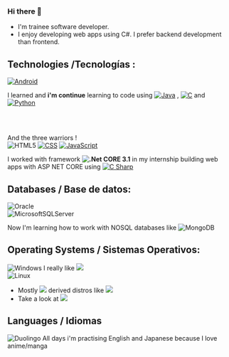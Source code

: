 ### Hi there 👋

- I'm trainee software developer. 
- I enjoy developing web apps using C#. I prefer backend development than frontend.
<!--
**jorgam31/jorgam31** is a ✨ _special_ ✨ repository because its `README.md` (this file) appears on your GitHub profile.

- 🌱 I’m currently learning [![MongoDB](https://img.shields.io/badge/MongoDB-47A248?style=for-the-badge&logo=mongodb&logoColor=white&labelColor=101010)]()

<!--
- 👯 I’m looking to collaborate on ...
- 🤔 I’m looking for help with ...
- 💬 Ask me about ...
- 📫 How to reach me: ...
- 😄 Pronouns: ...
- ⚡ Fun fact: ...
-->
## Technologies /Tecnologías :


[![Android](https://img.shields.io/badge/Android-3DDC84?style=for-the-badge&logo=android&logoColor=white&labelColor=101010)]()
</br>

I learned and **i'm continue** learning to code using 
[![Java](https://img.shields.io/badge/Java-007396?style=for-the-badge&logo=java&logoColor=white&labelColor=101010)]()
,
[![C](https://img.shields.io/badge/C-A8B9CC.svg?style=for-the-badge&logo=C&logoColor=black)]()
and
[![Python](https://img.shields.io/badge/Python-yellow?style=for-the-badge&logo=python&logoColor=white&labelColor=101010)]()</br>

</br>
</br>

And the three warriors ! <br/>
![HTML5](https://img.shields.io/badge/HTML5-E34F26.svg?style=for-the-badge&logo=HTML5&logoColor=white)
[![CSS](https://img.shields.io/badge/CSS3-1572B6.svg?style=for-the-badge&logo=CSS3&logoColor=white
)]()
[![JavaScript](https://img.shields.io/badge/JavaScript-F7DF1E.svg?style=for-the-badge&logo=JavaScript&logoColor=black
)]()


I worked with framework **![.Net](https://img.shields.io/badge/.NET-5C2D91?style=for-the-badge&logo=.net&logoColor=white) CORE 3.1**  in my internship building web apps with ASP NET CORE using [![C Sharp](https://img.shields.io/badge/C%20Sharp-239120.svg?style=for-the-badge&logo=C-Sharp&logoColor=white)]()



##  Databases / Base de datos:

![Oracle](https://img.shields.io/badge/Oracle-F80000?style=for-the-badge&logo=oracle&logoColor=white)
</br>
![MicrosoftSQLServer](https://img.shields.io/badge/Microsoft%20SQL%20Sever-CC2927?style=for-the-badge&logo=microsoft%20sql%20server&logoColor=white)

Now I'm learning how to work with NOSQL databases like ![MongoDB](https://img.shields.io/badge/MongoDB-%234ea94b.svg?style=for-the-badge&logo=mongodb&logoColor=white) 
## Operating Systems / Sistemas Operativos: 
![Windows](https://img.shields.io/badge/Windows-0078D6?style=for-the-badge&logo=windows&logoColor=white) I really like ![](https://img.shields.io/badge/windows%20terminal-4D4D4D?style=for-the-badge&logo=windows%20terminal&logoColor=white)
<br/>
![Linux](https://img.shields.io/badge/Linux-FCC624?style=for-the-badge&logo=linux&logoColor=black) <br/>
  - Mostly ![](https://img.shields.io/badge/Debian-A81D33?style=for-the-badge&logo=debian&logoColor=white) derived distros like ![](https://img.shields.io/badge/Ubuntu-E95420?style=for-the-badge&logo=ubuntu&logoColor=white)
  - Take a look at ![](https://img.shields.io/badge/Fedora-51A2DA.svg?style=for-the-badge&logo=Fedora&logoColor=white)


## Languages / Idiomas
![Duolingo](https://img.shields.io/badge/Duolingo-%234DC730.svg?style=for-the-badge&logo=Duolingo&logoColor=white) All days i'm practising English and Japanese because I love anime/manga 

